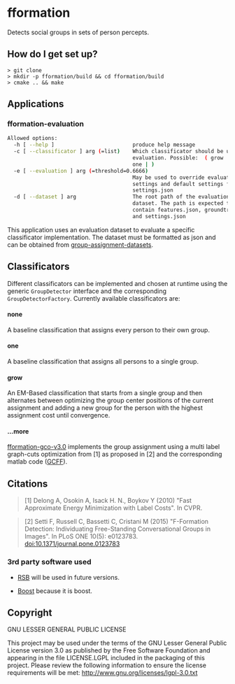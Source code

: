 # fformation

Detects social groups in sets of person percepts.

## How do I get set up? ###

    > git clone
    > mkdir -p fformation/build && cd fformation/build
    > cmake .. && make

## Applications

### fformation-evaluation

```bash
Allowed options:
  -h [ --help ]                         produce help message
  -c [ --classificator ] arg (=list)    Which classificator should be used for
                                        evaluation. Possible:  ( grow | none |
                                        one | )
  -e [ --evaluation ] arg (=threshold=0.6666)
                                        May be used to override evaluation
                                        settings and default settings from
                                        settings.json
  -d [ --dataset ] arg                  The root path of the evaluation
                                        dataset. The path is expected to
                                        contain features.json, groundtruth.json
                                        and settings.json
```

This application uses an evaluation dataset to evaluate a specific classificator
implementation. The dataset must be formatted as json and can be obtained from
[group-assignment-datasets](https://github.com/vrichter/group-assignment-datasets).

## Classificators

Different classificators can be implemented and chosen at runtime using the
generic `GroupDetector` interface and the corresponding `GroupDetectorFactory`.
Currently available classificators are:

#### none

A baseline classification that assigns every person to their own group.

#### one

A baseline classification that assigns all persons to a single group.

#### grow

An EM-Based classification that starts from a single group and then alternates
between optimizing the group center positions of the current assignment and
adding a new group for the person with the highest assignment cost until
convergence.

#### ...more

[fformation-gco-v3.0](https://github.com/vrichter/fformation-gco-v3.0)
implements the group assignment using a multi label graph-cuts optimization from
[1] as proposed in [2] and the corresponding matlab code
([GCFF](https://github.com/franzsetti/GCFF)).

## Citations

> [1] Delong A, Osokin A, Isack H. N., Boykov Y (2010) "Fast Approximate Energy Minimization with Label Costs". In CVPR.

<p/>

> [2] Setti F, Russell C, Bassetti C, Cristani M (2015) "F-Formation Detection:
Individuating Free-Standing Conversational Groups in Images". In PLoS ONE 10(5):
e0123783. [doi:10.1371/journal.pone.0123783](http://dx.doi.org/10.1371/journal.pone.0123783)

### 3rd party software used

* [RSB](https://code.cor-lab.de/projects/rsb "Robotics Service Bus") will be used
in future versions.

* [Boost](http://www.boost.org/ "Boost C++ Libraries") because it is boost.

## Copyright

GNU LESSER GENERAL PUBLIC LICENSE

This project may be used under the terms of the GNU Lesser General
Public License version 3.0 as published by the
Free Software Foundation and appearing in the file LICENSE.LGPL
included in the packaging of this project.  Please review the
following information to ensure the license requirements will
be met: http://www.gnu.org/licenses/lgpl-3.0.txt
